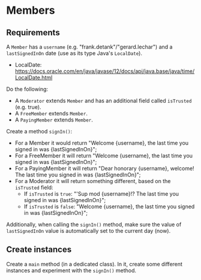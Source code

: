 # Members

## Requirements

A `Member` has a `username` (e.g. "frank.detank"/"gerard.lechar") and a `lastSignedInOn` date (use as its type Java's `LocalDate`).
- LocalDate: https://docs.oracle.com/en/java/javase/12/docs/api/java.base/java/time/LocalDate.html

Do the following:
- A `Moderator` extends `Member` and has an additional field called `isTrusted` (e.g. true).
- A `FreeMember` extends `Member`.
- A `PayingMember` extends `Member`.

Create a method `signIn()`:
- For a Member it would return "Welcome {username}, the last time you signed in was {lastSignedInOn}";
- For a FreeMember it will return "Welcome {username}, the last time you signed in was {lastSignedInOn}";
- For a PayingMember it will return "Dear honorary {username}, welcome! The last time you signed in was {lastSignedInOn}";
- For a Moderator it will return something different, based on the `isTrusted` field:
    - If `isTrusted` is `true`: "'Sup mod {username}!? The last time you signed in was {lastSignedInOn}";
    - If `isTrusted` is `false`:  "Welcome {username}, the last time you signed in was {lastSignedInOn}";

Additionally, when calling the `signIn()` method, make sure the value of `lastSignedInOn` value is automatically 
set to the current day (now). 

## Create instances

Create a `main` method (in a dedicated class). In it, create some different instances and experiment 
with the `signIn()` method.